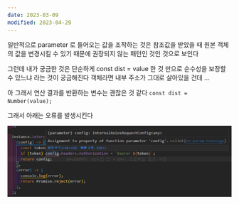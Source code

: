 ```yaml
---
date: 2023-03-09
modified: 2023-04-29
---
```


일반적으로 parameter 로 들어오는 값을 조작하는 것은
참조값을 받았을 때 원본 객체의 값을 변경시킬 수 있기 때문에
권장되지 않는 패턴인 것인 것으로 보인다

그런데 내가 궁금한 것은 단순하게
const dist = value 한 것 만으로 순수성을 보장할 수 있느냐 라는 것이 궁금해진다
객체라면 내부 주소가 그대로 살아있을 건데 ...

아 그래서 연산 결과를 반환하는 변수는 괜찮은 것 같다
`const dist = Number(value);`

그래서 아래는 오류를 발생시킨다

![](file/Error-no-param-reassign.png)
